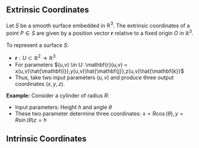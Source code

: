 ## Extrinsic Coordinates
Let $S$ be a smooth surface embedded in $\mathbb{R}^{3}$. The extrinsic coordinates of a point $P \in S$ are given by a position vector $\mathbf{r}$ relative to a fixed origin $O$ in $\mathbb{R}^{3}$.

To represent a surface $S$:
* $\mathbf{r}: U \subset \mathbb{R}^{2} \to \mathbb{R}^{3}$
* For parameters $(u,v) \in U: \mathbf{r}(u,v) = x(u,v)\hat{\mathbf{i}},y(u,v)\hat{\mathbf{j}},z(u,v)\hat{\mathbf{k}}$
* Thus, take two input parameters $(u,v)$ and produce three output coordinates $(x,y,z)$.

**Example:**
Consider a cylinder of radius $R$:
* Input parameters: Height $h$ and angle $\theta$
* These two parameter determine three coordinates: $x = R \cos(\theta), y=R\sin(\theta)z=h$

## Intrinsic Coordinates
